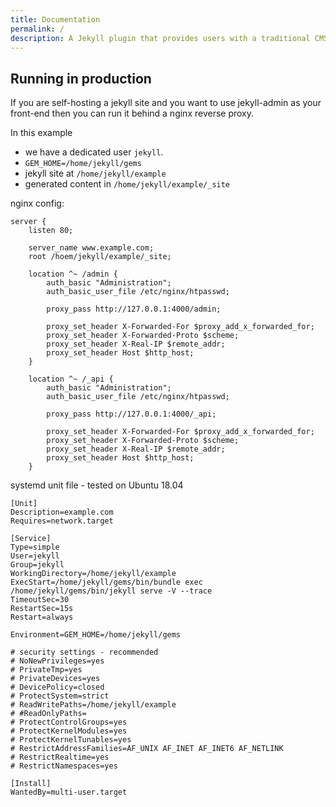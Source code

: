 ```yaml
---
title: Documentation
permalink: /
description: A Jekyll plugin that provides users with a traditional CMS-style graphical interface to author content and administer Jekyll sites. The project is divided into two parts. A Ruby-based HTTP API that handles Jekyll and filesystem operations, and a Javascript-based front end, built on that API.
---
```

## Running in production

If you are self-hosting a jekyll site and you want to use jekyll-admin as your front-end
then you can run it behind a nginx reverse proxy.

In this example 
- we have a dedicated user `jekyll`. 
- `GEM_HOME=/home/jekyll/gems`
- jekyll site at `/home/jekyll/example`
- generated content in `/home/jekyll/example/_site`

nginx config:

```nginx
server {
    listen 80;

    server_name www.example.com;
    root /hoem/jekyll/example/_site;

    location ^~ /admin {
        auth_basic "Administration";
        auth_basic_user_file /etc/nginx/htpasswd;

        proxy_pass http://127.0.0.1:4000/admin;

        proxy_set_header X-Forwarded-For $proxy_add_x_forwarded_for;
        proxy_set_header X-Forwarded-Proto $scheme;
        proxy_set_header X-Real-IP $remote_addr;
        proxy_set_header Host $http_host;
    }

    location ^~ /_api {
        auth_basic "Administration";
        auth_basic_user_file /etc/nginx/htpasswd;

        proxy_pass http://127.0.0.1:4000/_api;

        proxy_set_header X-Forwarded-For $proxy_add_x_forwarded_for;
        proxy_set_header X-Forwarded-Proto $scheme;
        proxy_set_header X-Real-IP $remote_addr;
        proxy_set_header Host $http_host;
    }
```

systemd unit file - tested on Ubuntu 18.04

```systemd
[Unit]
Description=example.com
Requires=network.target

[Service]
Type=simple
User=jekyll
Group=jekyll
WorkingDirectory=/home/jekyll/example
ExecStart=/home/jekyll/gems/bin/bundle exec /home/jekyll/gems/bin/jekyll serve -V --trace
TimeoutSec=30
RestartSec=15s
Restart=always

Environment=GEM_HOME=/home/jekyll/gems

# security settings - recommended
# NoNewPrivileges=yes
# PrivateTmp=yes
# PrivateDevices=yes
# DevicePolicy=closed
# ProtectSystem=strict
# ReadWritePaths=/home/jekyll/example
# #ReadOnlyPaths=
# ProtectControlGroups=yes
# ProtectKernelModules=yes
# ProtectKernelTunables=yes
# RestrictAddressFamilies=AF_UNIX AF_INET AF_INET6 AF_NETLINK
# RestrictRealtime=yes
# RestrictNamespaces=yes

[Install]
WantedBy=multi-user.target
```

